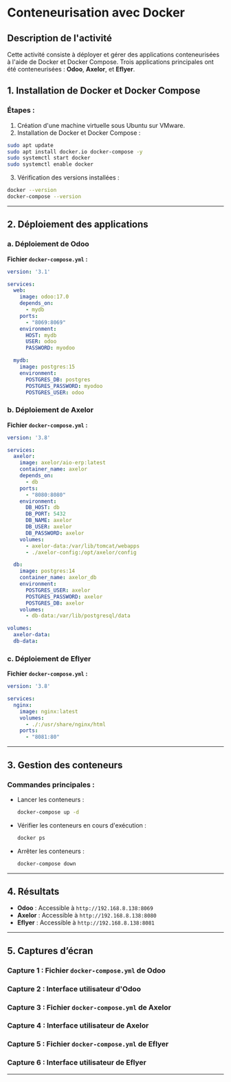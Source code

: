 # Conteneurisation avec Docker

## Description de l'activité

Cette activité consiste à déployer et gérer des applications conteneurisées à l'aide de Docker et Docker Compose. Trois applications principales ont été conteneurisées : **Odoo**, **Axelor**, et **Eflyer**.

## 1. Installation de Docker et Docker Compose

### Étapes :
1. Création d'une machine virtuelle sous Ubuntu sur VMware.
2. Installation de Docker et Docker Compose :

```bash
sudo apt update
sudo apt install docker.io docker-compose -y
sudo systemctl start docker
sudo systemctl enable docker
```

3. Vérification des versions installées :

```bash
docker --version
docker-compose --version
```

---

## 2. Déploiement des applications

### **a. Déploiement de Odoo**

**Fichier `docker-compose.yml` :**
```yaml
version: '3.1'

services:
  web:
    image: odoo:17.0
    depends_on:
      - mydb
    ports:
      - "8069:8069"
    environment:
      HOST: mydb
      USER: odoo
      PASSWORD: myodoo

  mydb:
    image: postgres:15
    environment:
      POSTGRES_DB: postgres
      POSTGRES_PASSWORD: myodoo
      POSTGRES_USER: odoo
```

### **b. Déploiement de Axelor**

**Fichier `docker-compose.yml` :**
```yaml
version: '3.8'

services:
  axelor:
    image: axelor/aio-erp:latest
    container_name: axelor
    depends_on:
      - db
    ports:
      - "8080:8080"
    environment:
      DB_HOST: db
      DB_PORT: 5432
      DB_NAME: axelor
      DB_USER: axelor
      DB_PASSWORD: axelor
    volumes:
      - axelor-data:/var/lib/tomcat/webapps
      - ./axelor-config:/opt/axelor/config

  db:
    image: postgres:14
    container_name: axelor_db
    environment:
      POSTGRES_USER: axelor
      POSTGRES_PASSWORD: axelor
      POSTGRES_DB: axelor
    volumes:
      - db-data:/var/lib/postgresql/data

volumes:
  axelor-data:
  db-data:
```

### **c. Déploiement de Eflyer**

**Fichier `docker-compose.yml` :**
```yaml
version: '3.8'

services:
  nginx:
    image: nginx:latest
    volumes:
      - ./:/usr/share/nginx/html
    ports:
      - "8081:80"
```

---

## 3. Gestion des conteneurs

### Commandes principales :
- Lancer les conteneurs :
  ```bash
  docker-compose up -d
  ```

- Vérifier les conteneurs en cours d'exécution :
  ```bash
  docker ps
  ```

- Arrêter les conteneurs :
  ```bash
  docker-compose down
  ```

---

## 4. Résultats

- **Odoo** : Accessible à `http://192.168.8.138:8069`
- **Axelor** : Accessible à `http://192.168.8.138:8080`
- **Eflyer** : Accessible à `http://192.168.8.138:8081`

---

## 5. Captures d’écran

### Capture 1 : Fichier `docker-compose.yml` de Odoo


### Capture 2 : Interface utilisateur d'Odoo


### Capture 3 : Fichier `docker-compose.yml` de Axelor


### Capture 4 : Interface utilisateur de Axelor


### Capture 5 : Fichier `docker-compose.yml` de Eflyer


### Capture 6 : Interface utilisateur de Eflyer


---
